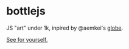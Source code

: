 # bottlejs

JS "art" under 1k, inpired by @aemkei's [globe](https://aem1k.com/world/).

[See for yourself.](https://dyuri.bitbucket.io/bottlejs/)
